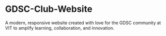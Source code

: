 # GDSC-Club-Website
A modern, responsive website created with love for the GDSC community at VIT to amplify learning, collaboration, and innovation.
